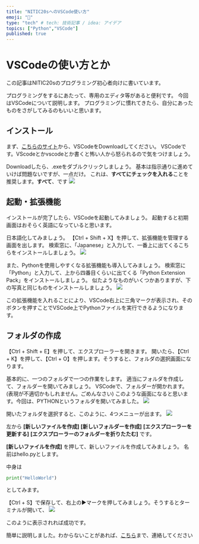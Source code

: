 ```yaml
---
title: "NITIC20sへのVSCode使い方"
emoji: "🥴"
type: "tech" # tech: 技術記事 / idea: アイデア
topics: ["Python","VSCode"]
published: true
---
```


# VSCodeの使い方とか

この記事はNITIC20sのプログラミング初心者向けに書いています。

プログラミングをするにあたって、専用のエディタ等があると便利です。
今回はVSCodeについて説明します。
プログラミングに慣れてきたら、自分にあったものをさがしてみるのもいいと思います。

## インストール

まず、[こちらのサイト](https://azure.microsoft.com/ja-jp/products/visual-studio-code/)から、VSCodeをDownloadしてください。
VSCodeです。VScodeとかvscodeとか書くと怖い人から怒られるので気をつけましょう。

Downloadしたら、.exeをダブルクリックしましょう。
基本は指示通りに進めていけば問題ないですが、一点だけ。
これは、**すべてにチェックを入れる**ことを推奨します。**すべて**、です
![](https://storage.googleapis.com/zenn-user-upload/drqad9xq5ry0nz13jq286148bfrc)


## 起動・拡張機能
インストールが完了したら、VSCodeを起動してみましょう。
起動すると初期画面はおそらく英語になっていると思います。

日本語化してみましょう。
【Ctrl + Shift + X】を押して、拡張機能を管理する画面を出します。
検索窓に、「Japanese」と入力して、一番上に出てくるこちらをインストールしましょう。
![](https://storage.googleapis.com/zenn-user-upload/6i35xciouvwtxrcsext2nrg94mha)

また、Pythonを使用しやすくなる拡張機能も導入してみましょう。
検索窓に「Python」と入力して、上から四番目くらいに出てくる「Python Extension Pack」をインストールしましょう。
似たようなものがいくつかありますが、下の写真と同じものをインストールしましょう。
![](https://storage.googleapis.com/zenn-user-upload/1jiu86btclv1vdyyoj1eish9u5aj)

この拡張機能を入れることにより、VSCode右上に三角マークが表示され、そのボタンを押すことでVSCode上でPythonファイルを実行できるようになります。

## フォルダの作成

【Ctrl + Shift + E】を押して、エクスプローラーを開きます。
開いたら、【Ctrl + K】を押して、【Ctrl + O】を押します。そうすると、フォルダの選択画面になります。

基本的に、一つのフォルダで一つの作業をします。
適当にフォルダを作成して、フォルダーを開いてみましょう。
VSCodeで、フォルダーが開かれます。(表現が不適切かもしれません。ごめんなさい)
このような画面になると思います。今回は、PYTHONというフォルダを開いてみました。
![](https://storage.googleapis.com/zenn-user-upload/hlbnybajarxjm3atg88sbf4vuvmt)

開いたフォルダを選択すると、このように、4つメニューが出ます。
![](https://storage.googleapis.com/zenn-user-upload/2sp6iotwclps8vlku7xgnbxy2wto)

左から
**[新しいファイルを作成]**
**[新しいフォルダーを作成]**
**[エクスプローラーを更新する]**
**[エクスプローラーのフォルダーを折りたたむ]**
です。

**[新しいファイルを作成]** を押して、新しいファイルを作成してみましょう。
名前はhello.pyとします。

中身は
```python
print("HelloWorld")
```
としてみます。

【Ctrl + S】で保存して、右上の▶マークを押してみましょう。そうするとターミナルが開いて、
![](https://storage.googleapis.com/zenn-user-upload/8l4tjh7nf0zgl9ztrh2rwg26zs75)

このように表示されれば成功です。


簡単に説明しました。わからないことがあれば、[こちら](https://twitter.com/sigumadayo)まで、連絡してください